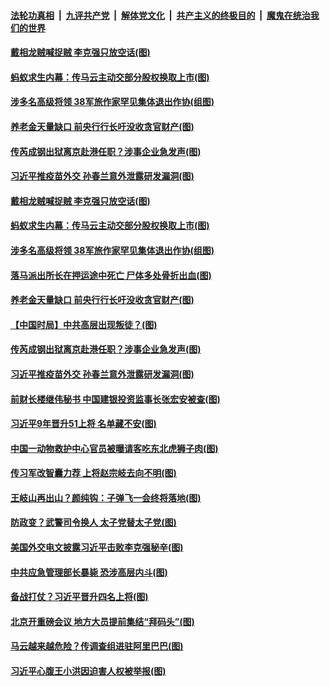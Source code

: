 

####  [法轮功真相](../../../../basic/blob/master/README.md?t=12220602) &nbsp;|&nbsp; [九评共产党](../../../../9ping.md/blob/master/README.md?t=12220602) &nbsp;|&nbsp; [解体党文化](../../../../jtdwh.md/blob/master/README.md?t=12220602)  &nbsp;|&nbsp; [共产主义的终极目的](../../../../gczydzjmd.md/blob/master/README.md?t=12220602) &nbsp;|&nbsp; [魔鬼在统治我们的世界](../../../../mgztzwmdsj.md/blob/master/README.md?t=12220602) 

#### [戴相龙贼喊捉贼 李克强只放空话(图)](../pages/p2/956569.md?t=12220602) 

#### [蚂蚁求生内幕：传马云主动交部分股权换取上市(图)](../pages/p2/956560.md?t=12220602) 

#### [涉多名高级将领 38军旅作家罕见集体退出作协(组图)](../pages/p2/956530.md?t=12220602) 

#### [养老金天量缺口 前央行行长吁没收贪官财产(图)](../pages/p2/956523.md?t=12220602) 

#### [传芮成钢出狱离京赴港任职？涉事企业急发声(图)](../pages/p2/956470.md?t=12220602) 

#### [习近平推疫苗外交 孙春兰意外泄露研发漏洞(图)](../pages/p2/956442.md?t=12220602) 

#### [戴相龙贼喊捉贼 李克强只放空话(图)](../pages/p2/956569.md?t=12220602) 

#### [蚂蚁求生内幕：传马云主动交部分股权换取上市(图)](../pages/p2/956560.md?t=12220602) 

#### [涉多名高级将领 38军旅作家罕见集体退出作协(组图)](../pages/p2/956530.md?t=12220602) 

#### [落马派出所长在押运途中死亡 尸体多处骨折出血(图)](../pages/p2/956534.md?t=12220602) 

#### [养老金天量缺口 前央行行长吁没收贪官财产(图)](../pages/p2/956523.md?t=12220602) 

#### [【中国时局】中共高层出现叛徒？(图)](../pages/p2/956474.md?t=12220602) 

#### [传芮成钢出狱离京赴港任职？涉事企业急发声(图)](../pages/p2/956470.md?t=12220602) 

#### [习近平推疫苗外交 孙春兰意外泄露研发漏洞(图)](../pages/p2/956442.md?t=12220602) 

#### [前财长楼继伟秘书 中国建银投资监事长张宏安被查(图)](../pages/p2/956391.md?t=12220602) 

#### [习近平9年晋升51上将 名单藏不安(图)](../pages/p2/956449.md?t=12220602) 

#### [中国一动物救护中心官员被曝请客吃东北虎狮子肉(图)](../pages/p2/956369.md?t=12220602) 

#### [传习军改智囊力荐 上将赵宗岐去向不明(图)](../pages/p2/956392.md?t=12220602) 

#### [王岐山再出山？颜纯钩：子弹飞一会终将落地(图)](../pages/p2/956325.md?t=12220602) 

#### [防政变？武警司令换人 太子党替太子党(图)](../pages/p2/956340.md?t=12220602) 

#### [美国外交电文披露习近平击败李克强秘辛(图)](../pages/p2/956236.md?t=12220602) 

#### [中共应急管理部长暴毙 恐涉高层内斗(图)](../pages/p2/956301.md?t=12220602) 

#### [备战打仗？习近平晋升四名上将(图)](../pages/p2/956281.md?t=12220602) 

#### [北京开重磅会议 地方大员提前集结“拜码头”(图)](../pages/p2/956260.md?t=12220602) 

#### [马云越来越危险？传调查组进驻阿里巴巴(图)](../pages/p2/956220.md?t=12220602) 

#### [习近平心腹王小洪因迫害人权被举报(图)](../pages/p2/956108.md?t=12220602) 

